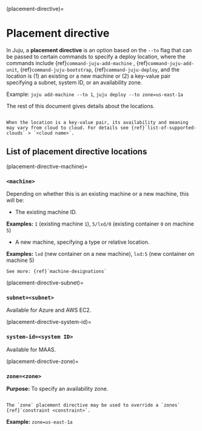 (placement-directive)=
# Placement directive

<!--TO DOCS MAINTAINERS:
To retrieve info about the keys, grep the `provider` directory in the code for `placement` (case insensitive); find all the providers that match; and go to each of those providers' `parsePlacement` method and look at the code. For example, here's the ec2 one: https://github.com/juju/juju/blob/137a772ed339b73b856e9adc0a5624976c2890b2/provider/ec2/environ.go#L389 (note the switch statement with two cases, `zone` and `subnet`). Then follow a couple of the functions through to get further details (e.g., about the ec2 subset query).
--->

<!--  See also: {ref}`Binding <binding>`, {ref}`Constraint <constraint>`-->

In Juju, a **placement directive** is an option based on the `--to` flag that can be passed to certain commands to specify a deploy location, where the commands include {ref}`command-juju-add-machine` ,  {ref}`command-juju-add-unit`,  {ref}`command-juju-bootstrap`,  {ref}`command-juju-deploy`, and the location is  (1) an existing or a new machine or (2) a key-value pair specifying a subnet, system ID, or an availability zone.

Example: `juju add-machine --to 1`, `juju deploy --to zone=us-east-1a`

The rest of this document gives details about the locations.

<!-- where the zone key may be used to override a `zones` {ref}`constraint <constraint>`.  -->

```{caution}

When the location is a key-value pair, its availability and meaning may vary from cloud to cloud. For details see {ref}`list-of-supported-clouds` > `<cloud name>`.

```

## List of placement directive locations

(placement-directive-machine)=
### `<machine>`

Depending on whether this is an existing machine or a new machine, this will be:

- The existing machine ID.

**Examples:** `1` (existing machine `1`),  `5/lxd/0` (existing container `0` on machine `5`)

- A new machine, specifying a type or relative location.

**Examples:** `lxd` (new container on a new machine), `lxd:5` (new container on machine 5)

```{ibnote}
See more: {ref}`machine-designations`
```

(placement-directive-subnet)=
### `subnet=<subnet>`

<!--**Value:** The name of the subnet.-->

Available for Azure and AWS EC2.

(placement-directive-system-id)=
### `system-id=<system ID>`

<!--**Value:** The system id.-->

Available for MAAS.

(placement-directive-zone)=
### `zone=<zone>`

<!--**Value:** The name of the availability zone.-->

**Purpose:** To specify an availability zone.

```{important}

The `zone` placement directive may be used to override a `zones` {ref}`constraint <constraint>`.

```

**Example:** `zone=us-east-1a`
